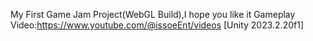 My First Game Jam Project(WebGL Build),I hope you like it
Gameplay Video:https://www.youtube.com/@issoeEnt/videos  [Unity 2023.2.20f1]
